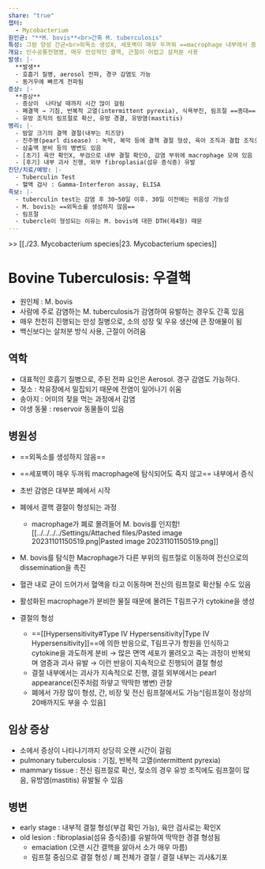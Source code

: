 ```yaml
---
share: "true"
챕터:
  - Mycobacterium
원인균: "**M. bovis**<br>간혹 M. tuberculosis"
특성: 그람 양성 간균<br>외독소 생성X, 세포벽이 매우 두꺼워 ==macrophage 내부에서 증식== → 다른 부위로 이동
개요: 인수공통전염병, 매우 만성적인 결핵, 근절이 어렵고 살처분 사용
발생: |-
  **발생**
  - 호흡기 질병, aerosol 전파, 경구 감염도 가능
  - 동거우에 빠르게 전파됨
증상: |-
  **증상**
  - 증상이  나타날 때까지 시간 많이 걸림
  - 폐결핵 → 기침, 반복적 고열(intermittent pyrexia), 식욕부진, 림프절 ==종대== 및 결절, 빈혈
  - 유방 조직의 림프절로 확산, 유방 경결, 유방염(mastitis)
병리: |-
  - 밤알 크기의 결핵 결절(내부는 치즈양)
  - 진주병(pearl disease) : 녹막, 복막 등에 결핵 결절 형성, 육아 조직과 결합 조직으로 둘러싸여 광택
  - 삼출액 분비 등의 병변도 있음
  - [초기] 육안 확인X, 부검으로 내부 결절 확인O, 감염 부위에 macrophage 모여 있음
  - [후기] 내부 괴사 진행, 외부 fibroplasia(섬유 증식증) 유발
진단/치료/예방: |-
  - Tuberculin Test
  - 혈액 검사 : Gamma-Interferon assay, ELISA
족보: |-
  - tuberculin test는 감염 후 30~50일 이후. 30일 이전에는 위음성 가능성
  - M. bovis는 ==외독소를 생성하지 않음==
  - 림프절
  - tubercle이 형성되는 이유는 M. bovis에 대한 DTH(제4형) 때문
---
```


\>> [[./23. Mycobacterium species|23. Mycobacterium species]]

# Bovine Tuberculosis: 우결핵

- 원인체 : M. bovis
- 사람에 주로 감염하는 M. tuberculosis가 감염하여 유발하는 경우도 간혹 있음
- 매우 천천히 진행되는 만성 질병으로, 소의 성장 및 우유 생산에 큰 장애물이 됨
- 백신보다는 살처분 방식 사용, 근절이 어려움

## 역학

- 대표적인 호흡기 질병으로, 주된 전파 요인은 Aerosol. 경구 감염도 가능하다.
- 젖소 : 착유장에서 밀집되기 때문에 전염이 일어나기 쉬움
- 송아지 : 어미의 젖을 먹는 과정에서 감염
- 야생 동물 : reservoir 동물들이 있음

## 병원성

- ==외독소를 생성하지 않음==
- ==세포벽이 매우 두꺼워 macrophage에 탐식되어도 죽지 않고== 내부에서 증식
- 초반 감염은 대부분 폐에서 시작
- 폐에서 결핵 결절이 형성되는 과정
	- macrophage가 폐로 몰려들어 M. bovis를 인지함![[../../../../Settings/Attached files/Pasted image 20231101150519.png|Pasted image 20231101150519.png]]

- M. bovis를 탐식한 Macrophage가 다른 부위의 림프절로 이동하여 전신으로의 dissemination을 촉진
- 혈관 내로 균이 드어가서 혈액을 타고 이동하며 전신의 림프절로 확산될 수도 있음

- 활성화된 macrophage가 분비한 물질 때문에 몰려든 T림프구가 cytokine을 생성

- 결절의 형성
	- ==[[Hypersensitivity#Type Ⅳ Hypersensitivity|Type Ⅳ Hypersensitivity]]==에 의한 반응으로, T림프구가 항원을 인식하고 cytokine을 과도하게 분비 → 많은 면역 세포가 몰려오고 죽는 과정이 반복되며 염증과 괴사 유발 → 이런 반응이 지속적으로 진행되어 결절 형성
	- 결절 내부에서는 괴사가 지속적으로 진행, 결절 외부에서는 pearl appearance(진주처럼 하얗고 딱딱한 병변) 관찰
	- 폐에서 가장 많이 형성, 간, 비장 및 전신 림프절에서도 가능^[림프절이 정상의 20배까지도 부을 수 있음]

## 임상 증상

- 소에서 증상이 나타나기까지 상당히 오랜 시간이 걸림
- pulmonary tuberculosis : 기침, 반복적 고열(intermittent pyrexia)
- mammary tissue : 전신 림프절로 확산, 젖소의 경우 유방 조직에도 림프절이 많음, 유방염(mastitis) 유발될 수 있음

## 병변

- early stage : 내부적 결절 형성(부검 확인 가능), 육안 검사로는 확인X
- old lesion : fibroplasia(섬유 증식증)를 유발하여 딱딱한 경결 형성됨
	- emaciation (오랜 시간 결핵을 앓아서 소가 매우 마름)
	- 림프절 중심으로 결절 형성 / 폐 전체가 결절 / 결절 내부는 괴사&기포
